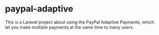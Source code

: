 # paypal-adaptive
This is a Laravel project about using the PayPal Adaptive Payments, which let you make multiple payments at the same time to many users.

